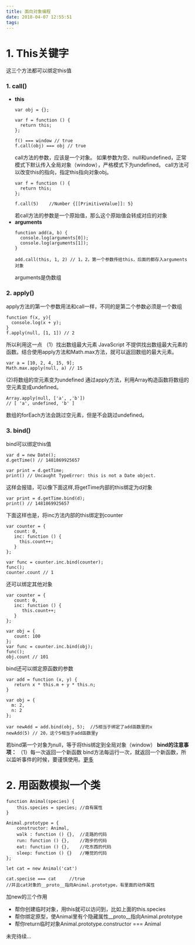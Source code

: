 ```yaml
---
title: 面向对象编程
date: 2018-04-07 12:55:51
tags:
---
```

# 1. This关键字
这三个方法都可以绑定this值
### 1. call()
  - **this**
    ```
    var obj = {};

    var f = function () {
      return this;
    };

    f() === window // true
    f.call(obj) === obj // true
    ```
    call方法的参数，应该是一个对象。
如果参数为空、null和undefined，正常模式下默认传入全局对象（window），严格模式下为undefined。
call方法可以改变this的指向，指定this指向对象obj。
    ```
    var f = function () {
      return this;
    };

    f.call(5)    //Number {[[PrimitiveValue]]: 5}
    ```
    若call方法的参数是一个原始值，那么这个原始值会转成对应的对象
  - **arguments**
    ```
    function add(a, b) {
      console.log(arguments[0]);
      console.log(arguments[1]);
    }

    add.call(this, 1, 2) // 1，2，第一个参数传给this，后面的都存入arguments对象
    ```
    arguments是伪数组

### 2. apply()
apply方法的第一个参数用法和call一样，不同的是第二个参数必须是一个数组
```
function f(x, y){
  console.log(x + y);
}
f.apply(null, [1, 1]) // 2
```
所以利用这一点
（1）找出数组最大元素
JavaScript 不提供找出数组最大元素的函数。结合使用apply方法和Math.max方法，就可以返回数组的最大元素。
```
var a = [10, 2, 4, 15, 9];
Math.max.apply(null, a) // 15
```
 (2)将数组的空元素变为undefined
通过apply方法，利用Array构造函数将数组的空元素变成undefined。
```
Array.apply(null, ['a', ,'b'])  
// [ 'a', undefined, 'b' ]
```
数组的forEach方法会跳过空元素，但是不会跳过undefined。
### 3. bind()
bind可以绑定this值
```
var d = new Date();
d.getTime() // 1481869925657

var print = d.getTime;
print() // Uncaught TypeError: this is not a Date object.
```
这样会报错，可以像下面这样,将getTime内部的this绑定为d对象
```
var print = d.getTime.bind(d);
print() // 1481869925657
```
下面这样也是，将inc方法内部的this绑定到counter
```
var counter = {
   count: 0,
   inc: function () {
     this.count++;
   }
};

var func = counter.inc.bind(counter);
func();
counter.count // 1
```
还可以绑定其他对象
```
var counter = {
   count: 0,
   inc: function () {
      this.count++;
   }
};

var obj = {
   count: 100
};
var func = counter.inc.bind(obj);
func();
obj.count // 101
```
bind还可以绑定原函数的参数
```
var add = function (x, y) {
   return x * this.m + y * this.n;
}

var obj = {
  m: 2,
  n: 2
};

var newAdd = add.bind(obj, 5);  //5相当于绑定了add函数里的x
newAdd(5) // 20，这个5相当于add函数里y
```
若bind第一个对象为null，等于将this绑定到全局对象（window）
**bind的注意事项：**
（1）每一次返回一个新函数
bind方法每运行一次，就返回一个新函数，所以监听事件的时候，要谨慎使用。[更多](http://javascript.ruanyifeng.com/oop/this.html#toc7)

# 2. 用函数模拟一个类
```
function Animal(species) {
    this.species = species; //自有属性
}
    
Animal.prototype = {
    constructor: Animal,
    walk : function () {},  //走路的代码
    run: function () {},    //跑步的代码
    eat: function () {},    //吃东西的代码
    sleep: function () {}   //睡觉的代码
};

let cat = new Animal('cat')  

cat.specise === cat     //true
//并且cat对象的__proto__指向Animal.prototype，有里面的动作属性
```
加new的三个作用
- 帮你创建临时对象，用this就可以访问到，比如上面的this.species
- 帮你绑定原型，使Animal里有个隐藏属性\_\_proto__指向Animal.prototype
- 帮你return临时对象Animal.prototype.constructor === Animal



未完待续...